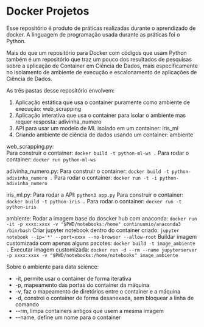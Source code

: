 # Docker Projetos

Esse repositório é produto de práticas realizadas durante o aprendizado de docker. A linguagem de programação usada durante as práticas foi o Python. 

Mais do que um repositório para Docker com códigos que usam Python também é um repositório que traz um pouco dos resultados de pesquisas sobre a aplicação de Container em Ciência de Dados, mais especificamente no isolamento de ambiente de execução e escalonamento de aplicações de Ciência de Dados.

As três pastas desse repositório envolvem:

1. Aplicação estática que usa o container puramente como ambiente de execução: web_scrapping
2. Aplicação interativa que usa o container para isolar o ambiente mas requer resposta: adivinha_numero
3. API para usar um modelo de ML isolado em um container: iris_ml
4. Criando ambiente de ciência de dados usando um container: ambiente

web_scrapping.py:    
    Para construir o container: `docker build -t python-ml-ws .`
    Para rodar o container: `docker run python-ml-ws`

adivinha_numero.py:
    Para construir o container: `docker build -t python-adivinha_numero .`
    Para rodar o container: `docker run -t -i python-adivinha_numero`

iris_ml.py:
    Para rodar a API: `python3 app.py`
    Para construir o container: `docker build -t python-iris .`
    Para rodar o container: `docker run -t python-iris`

ambiente:
    Rodar a imagem base do doscker hub com anaconda: `docker run -it -p xxxx:xxxx -v "$PWD/notebooks:/home" continuumio/anaconda3 /bin/bash`
    Criar jupyter notebook dentro do container criado: `jupyter notebook --ip='*' --port=xxxx --no-browser --allow-root`
    Buildar imagem customizada com apenas alguns pacotes: `docker build -t image_ambiente .`
    Executar imagem customizada: `docker run -d --rm --name jupyterserver -p xxxx:xxxx -v "$PWD/notebooks:/home/notebooks" image_ambiente`
    
Sobre o ambiente para data science:
* -it, permite usar o container de forma iterativa
* -p, mapeamento das portas do container da máquina 
* -v, faz o mapeamento de diretórios entre o container e a máquina
* -d, constroi o container de forma desanexada, sem bloquear a linha de comando
* --rm, limpa containers antigos que usem a mesma imagem 
* --name, define um nome para o container

